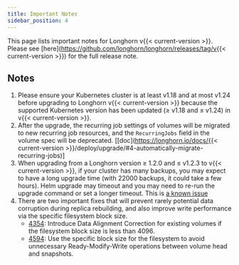 ```yaml
---
title: Important Notes
sidebar_position: 4
---
```


This page lists important notes for Longhorn v{{< current-version >}}.
Please see [here](https://github.com/longhorn/longhorn/releases/tag/v{{< current-version >}}) for the full release note.

## Notes
1. Please ensure your Kubernetes cluster is at least v1.18 and at most v1.24 before upgrading to Longhorn v{{< current-version >}} because the supported Kubernetes version has been updated (≥ v1.18 and ≤ v1.24) in v{{< current-version >}}.
2. After the upgrade, the recurring job settings of volumes will be migrated to new recurring job resources, and the `RecurringJobs` field in the volume spec will be deprecated. [[doc](https://longhorn.io/docs/{{< current-version >}}/deploy/upgrade/#4-automatically-migrate-recurring-jobs)]
3. When upgrading from a Longhorn version ≥ 1.2.0 and ≤ v1.2.3 to v{{< current-version >}}, if your cluster has many backups, you may expect to have a long upgrade time (with 22000 backups, it could take a few hours). Helm upgrade may timeout and you may need to re-run the upgrade command or set a longer timeout. This is [a known issue](https://github.com/longhorn/longhorn/issues/3890)
4. There are two important fixes that will prevent rarely potential data corruption during replica rebuilding, and also improve write performance via the specific filesystem block size.
   - [4354](https://github.com/longhorn/longhorn/issues/4354): Introduce Data Alignment Correction for existing volumes if the filesystem block size is less than 4096.
   - [4594](https://github.com/longhorn/longhorn/issues/4594): Use the specific block size for the filesystem to avoid unnecessary Ready-Modify-Write operations between volume head and snapshots.
